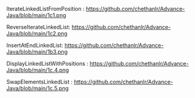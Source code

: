 IterateLinkedListFromPosition : https://github.com/chethanlr/Advance-Java/blob/main/1c1.png

ReverseIterateLinkedList: https://github.com/chethanlr/Advance-Java/blob/main/1c2.png

InsertAtEndLinkedList: https://github.com/chethanlr/Advance-Java/blob/main/1b3.png

DisplayLinkedListWithPositions : https://github.com/chethanlr/Advance-Java/blob/main/1c.4.png

SwapElementsLinkedList : https://github.com/chethanlr/Advance-Java/blob/main/1c.5.png

